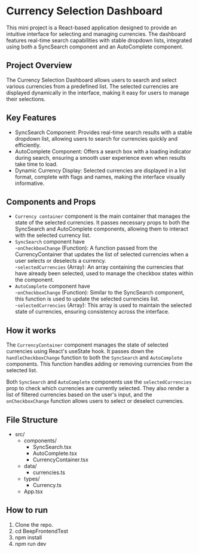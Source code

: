 # Currency Selection Dashboard

This mini project is a React-based application designed to provide an intuitive interface for selecting and managing currencies. The dashboard features real-time search capabilities with stable dropdown lists, integrated using both a SyncSearch component and an AutoComplete component.

## Project Overview
The Currency Selection Dashboard allows users to search and select various currencies from a predefined list. The selected currencies are displayed dynamically in the interface, making it easy for users to manage their selections.

## Key Features
- SyncSearch Component: Provides real-time search results with a stable dropdown list, allowing users to search for currencies quickly and efficiently.
- AutoComplete Component: Offers a search box with a loading indicator during search, ensuring a smooth user experience even when results take time to load.
- Dynamic Currency Display: Selected currencies are displayed in a list format, complete with flags and names, making the interface visually informative.

## Components and Props
- `Currency container` component is the main container that manages the state of the selected currencies. It passes necessary props to both the SyncSearch and AutoComplete components, allowing them to interact with the selected currency list.
- `SyncSearch` component have <br>
  -`onCheckboxChange` (Function): A function passed from the CurrencyContainer that updates the list of selected currencies when a user selects or deselects a currency. <br>
  -`selectedCurrencies` (Array): An array containing the currencies that have already been selected, used to manage the checkbox states within the component.
- `AutoComplete` component have <br>
  -`onCheckboxChange` (Function): Similar to the SyncSearch component, this function is used to update the selected currencies list. <br>
  -`selectedCurrencies` (Array): This array is used to maintain the selected state of currencies, ensuring consistency across the interface.

## How it works
The `CurrencyContainer` component manages the state of selected currencies using React's useState hook. It passes down the `handleCheckboxChange` function to both the `SyncSearch` and `AutoComplete` components. This function handles adding or removing currencies from the selected list.

Both `SyncSearch` and `AutoComplete` components use the `selectedCurrencies` prop to check which currencies are currently selected. They also render a list of filtered currencies based on the user's input, and the `onCheckboxChange` function allows users to select or deselect currencies.

## File Structure
- src/
  - components/
    - SyncSearch.tsx
    - AutoComplete.tsx
    - CurrencyContainer.tsx
  - data/
    - currencies.ts
  - types/
    - Currency.ts
  - App.tsx

## How to run
1. Clone the repo.
2. cd BeepFrontendTest
3. npm install
4. npm run dev
